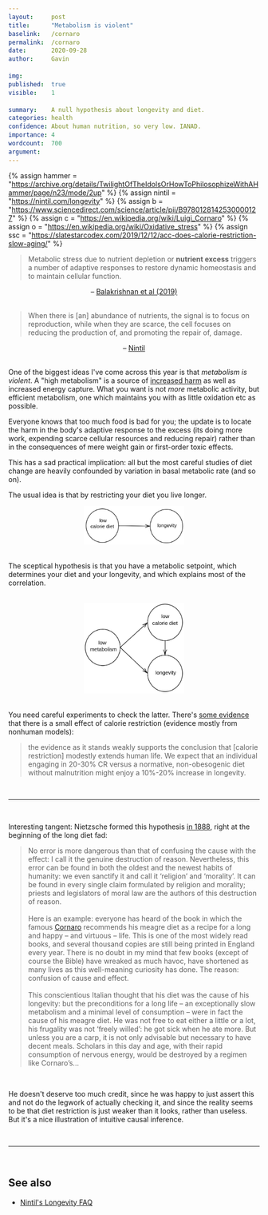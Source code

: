 ```yaml
---
layout:     post
title:      "Metabolism is violent"
baselink:   /cornaro
permalink:  /cornaro
date:       2020-09-28
author:     Gavin

img:        
published:  true
visible:    1

summary:    A null hypothesis about longevity and diet.
categories: health
confidence: About human nutrition, so very low. IANAD.
importance: 4
wordcount:  700
argument:   
---
```


{%	assign hammer = "https://archive.org/details/TwilightOfTheIdolsOrHowToPhilosophizeWithAHammer/page/n23/mode/2up"	%}
{%	assign nintil = "https://nintil.com/longevity"		%}
{%	assign b = "https://www.sciencedirect.com/science/article/pii/B9780128142530000127"	%}
{%	assign c = "https://en.wikipedia.org/wiki/Luigi_Cornaro"		%}
{%	assign o = "https://en.wikipedia.org/wiki/Oxidative_stress" %}
{%	assign ssc = "https://slatestarcodex.com/2019/12/12/acc-does-calorie-restriction-slow-aging/"	%}



> Metabolic stress due to nutrient depletion or <b>nutrient excess</b> triggers a number of adaptive responses to restore dynamic homeostasis and to maintain cellular function. 

<center> 
	– <a href="{{b}}">Balakrishnan et al (2019)</a>
</center>
<br>

> When there is [an] abundance of nutrients, the signal is to focus on reproduction, while when they are scarce, the cell focuses on reducing the production of, and promoting the repair of, damage.

<center> 
	– <a href="{{nintil}}">Nintil</a>
</center>
<br>

One of the biggest ideas I've come across this year is that _metabolism is violent_. A "high metabolism" is a source of <a href="{{o}}">increased harm</a> as well as increased energy capture. What you want is not _more_ metabolic activity, but efficient metabolism, one which maintains you with as little oxidation etc as possible.

Everyone knows that too much food is bad for you; the update is to locate the harm in the body's adaptive response to the excess (its doing more work, expending scarce cellular resources and reducing repair) rather than in the consequences of mere weight gain or first-order toxic effects.

This has a sad practical implication: all but the most careful studies of diet change are heavily confounded by variation in basal metabolic rate (and so on).

The usual idea is that by restricting your diet you live longer.
<br>
<center>
	<img width="40%" src="/img/standard.png" />
</center>
<br>

The sceptical hypothesis is that you have a metabolic setpoint, which determines your diet and your longevity, and which explains most of the correlation.

<br>
<center>
	<img width="40%" src="/img/nietzsche.png" />
</center>
<br>

You need careful experiments to check the latter. There's <a href="{{ssc}}">some evidence</a> that there is a small effect of calorie restriction (evidence mostly from nonhuman models):

> the evidence as it stands weakly supports the conclusion that [calorie restriction] modestly extends human life. We expect that an individual engaging in 20-30% CR versus a normative, non-obesogenic diet without malnutrition might enjoy a 10%-20% increase in longevity. 

<br>

---

<br>

Interesting tangent: Nietzsche formed this hypothesis <a href="{{hammer}}">in 1888</a>, right at the beginning of the long diet fad:

> No error is more dangerous than that of confusing the cause with the effect: I call it the genuine destruction of reason.  Nevertheless, this error can be found in both the oldest and the newest habits of humanity: we even sanctify it and call it ‘religion’ and ‘morality’.  It can be found in every single claim formulated by religion and morality; priests and legislators of moral law are the authors of this destruction of reason. <br><br>
Here is an example: everyone has heard of the book in which the famous <a href="{{c}}">Cornaro</a> recommends his meagre diet as a recipe for a long and happy – and virtuous – life.  This is one of the most widely read books, and several thousand copies are still being printed in England every year.  There is no doubt in my mind that few books (except of course the Bible) have wreaked as much havoc, have shortened as many lives as this well-meaning curiosity has done.  The reason: confusion of cause and effect.  <br><br>
This conscientious Italian thought that his diet was the cause of his longevity: but the preconditions for a long life – an exceptionally slow metabolism and a minimal level of consumption – were in fact the cause of his meagre diet.  He was not free to eat either a little or a lot, his frugality was not ‘freely willed’: he got sick when he ate more.  But unless you are a carp, it is not only advisable but necessary to have decent meals.  Scholars in this day and age, with their rapid consumption of nervous energy, would be destroyed by a regimen like Cornaro’s...

<!-- Nietzsche thinks that not Cornaro’s diet but the preconditions that caused his diet—a slow metabolism and a minimal level of consumption—caused his longevity. Cornaro’s genetic makeup predisposed him to habits of the sort that would allow him to live a long life. For Nietzsche, the genes that predispose Cornaro to longevity caused his selection of a meager diet—an exact inversion of the actual causal relationship. Cornaro’s temperance arises from a environment felicitous enough to support a strong body’s development; he does not accede to a strong body because of what he eats or doesn’t. -->
<br>



He doesn't deserve too much credit, since he was happy to just assert this and not do the legwork of actually checking it, and since the reality seems to be that diet restriction is just weaker than it looks, rather than useless. But it's a nice illustration of intuitive causal inference.

<br>

---

<br>

## See also

* <a href="{{nintil}}">Nintil's Longevity FAQ</a>


<br><br>